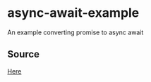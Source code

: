 # async-await-example
An example converting promise to async await

## Source
[Here](https://javascript.info/async-await)
